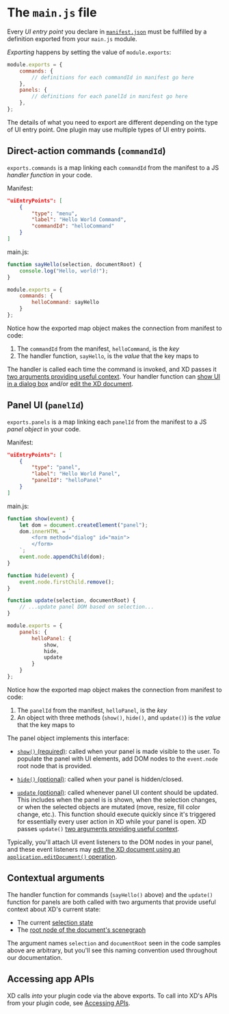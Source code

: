 # The `main.js` file

Every _UI entry point_ you declare in [`manifest.json`](/reference/structure/manifest/) must be fulfilled by a definition exported from your `main.js` module.

_Exporting_ happens by setting the value of `module.exports`:

```js
module.exports = {
    commands: {
        // definitions for each commandId in manifest go here
    },
    panels: {
        // definitions for each panelId in manifest go here
    },
};
```

The details of what you need to export are different depending on the type of UI entry point. One plugin may use multiple types of UI entry points.


<a name="command"></a>
## Direct-action commands (`commandId`)

`exports.commands` is a map linking each `commandId` from the manifest to a JS _handler function_ in your code.

Manifest:
```json
"uiEntryPoints": [
    {
        "type": "menu",
        "label": "Hello World Command",
        "commandId": "helloCommand"
    }
]
```

main.js:
```js
function sayHello(selection, documentRoot) {
    console.log("Hello, world!");
}

module.exports = {
    commands: {
        helloCommand: sayHello
    }
};
```

Notice how the exported map object makes the connection from manifest to code:

1. The `commandId` from the manifest, `helloCommand`, is the _key_
2. The handler function, `sayHello`, is the _value_ that the key maps to

The handler is called each time the command is invoked, and XD passes it [two arguments providing useful context](#contextual-arguments). Your handler function can [show UI in a dialog box](/reference/ui/dialogs/) and/or [edit the XD document](/reference/core/lifecycle/#edit-operations).


<a name="panel"></a>
## Panel UI (`panelId`)

`exports.panels` is a map linking each `panelId` from the manifest to a JS _panel object_ in your code.

Manifest:
```json
"uiEntryPoints": [
    {
        "type": "panel",
        "label": "Hello World Panel",
        "panelId": "helloPanel"
    }
]
```

main.js:
```js
function show(event) {
    let dom = document.createElement("panel");
    dom.innerHTML = `
        <form method="dialog" id="main">
        </form>
    `;
    event.node.appendChild(dom);
}

function hide(event) {
    event.node.firstChild.remove();
}

function update(selection, documentRoot) {
    // ...update panel DOM based on selection...
}

module.exports = {
    panels: {
        helloPanel: {
            show,
            hide,
            update
        }
    }
};
```

Notice how the exported map object makes the connection from manifest to code:

1. The `panelId` from the manifest, `helloPanel`, is the _key_
2. An object with three methods (`show()`, `hide()`, and `update()`) is the _value_ that the key maps to

The panel object implements this interface:

- [`show()` (required)](/reference/ui/panels/show/): called when your panel is made visible to the user. To populate the panel with UI elements, add DOM nodes to the `event.node` root node that is provided.

- [`hide()` (optional)](/reference/ui/panels/hide/): called when your panel is hidden/closed.

- [`update` (optional)](/reference/ui/panels/update/): called whenever panel UI content should be updated. This includes when the panel is is shown, when the selection changes, or when the selected objects are mutated (move, resize, fill color change, etc.). This function should execute quickly since it's triggered for essentially every user action in XD while your panel is open. XD passes `update()` [two arguments providing useful context](#contextual-arguments).

Typically, you'll attach UI event listeners to the DOM nodes in your panel, and these event listeners may [edit the XD document using an `application.editDocument()` operation](/reference/core/lifecycle/#edit-operations).


## Contextual arguments

The handler function for commands (`sayHello()` above) and the `update()` function for panels are both called with two arguments that provide useful context about XD's current state:

- The current [selection state](/reference/selection/)
- The [root node of the document's scenegraph](/reference/scenegraph/#rootnode)

The argument names `selection` and `documentRoot` seen in the code samples above are arbitrary, but you'll see this naming convention used throughout our documentation.


## Accessing app APIs

XD calls _into_ your plugin code via the above exports. To call into XD's APIs from your plugin code, see [Accessing APIs](/reference/core/apis/).
